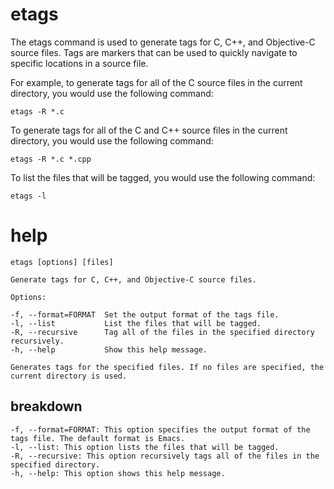 # etags

The etags command is used to generate tags for C, C++, and Objective-C source files. Tags are markers that can be used to quickly navigate to specific locations in a source file.

For example, to generate tags for all of the C source files in the current directory, you would use the following command:

`etags -R *.c`

To generate tags for all of the C and C++ source files in the current directory, you would use the following command:

`etags -R *.c *.cpp`

To list the files that will be tagged, you would use the following command:

`etags -l`


# help 

```
etags [options] [files]

Generate tags for C, C++, and Objective-C source files.

Options:

-f, --format=FORMAT  Set the output format of the tags file.
-l, --list           List the files that will be tagged.
-R, --recursive      Tag all of the files in the specified directory recursively.
-h, --help           Show this help message.

Generates tags for the specified files. If no files are specified, the current directory is used.
```



## breakdown

```
-f, --format=FORMAT: This option specifies the output format of the tags file. The default format is Emacs.
-l, --list: This option lists the files that will be tagged.
-R, --recursive: This option recursively tags all of the files in the specified directory.
-h, --help: This option shows this help message.
```
